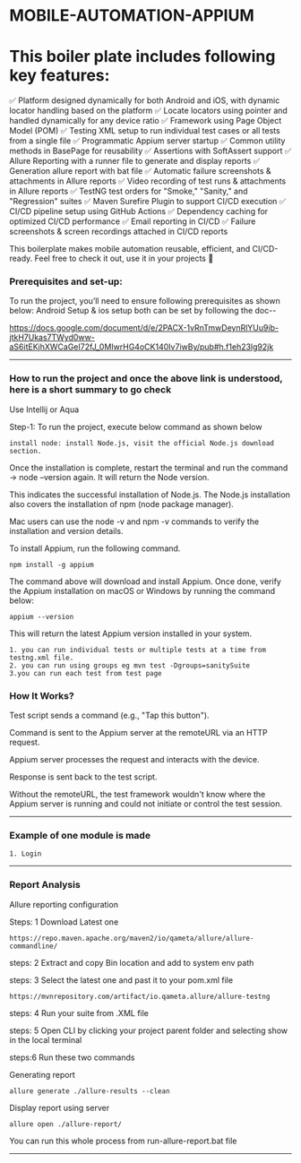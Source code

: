 # MOBILE-AUTOMATION-APPIUM

# This boiler plate includes following key features:

✅ Platform designed dynamically for both Android and iOS, with dynamic locator handling based on the platform
✅ Locate locators using pointer and handled dynamically for any device ratio
✅ Framework using Page Object Model (POM)
✅ Testing XML setup to run individual test cases or all tests from a single file
✅ Programmatic Appium server startup
✅ Common utility methods in BasePage for reusability
✅ Assertions with SoftAssert support
✅ Allure Reporting with a runner file to generate and display reports
✅ Generation allure report with bat file
✅ Automatic failure screenshots & attachments in Allure reports
✅ Video recording of test runs & attachments in Allure reports
✅ TestNG test orders for "Smoke," "Sanity," and "Regression" suites
✅ Maven Surefire Plugin to support CI/CD execution
✅ CI/CD pipeline setup using GitHub Actions
✅ Dependency caching for optimized CI/CD performance
✅ Email reporting in CI/CD
✅ Failure screenshots & screen recordings attached in CI/CD reports

This boilerplate makes mobile automation reusable, efficient, and CI/CD-ready. Feel free to check it out, use it in your projects 🚀


### Prerequisites and set-up:
To run the project, you’ll need to ensure following prerequisites as shown below:
Android Setup & ios setup both can be set by following the doc--

https://docs.google.com/document/d/e/2PACX-1vRnTmwDeynRlYUu9ib-jtkH7Ukas7TWyd0ww-aS6itEKjhXWCaGeI72fJ_0MIwrHG4oCK140Iv7iwBy/pub#h.f1eh23lg92jk

---

### How to run the project and once the above link is understood, here is a short summary to go check

Use Intellij or Aqua 

Step-1: To run the project, execute below command as shown below

    install node: install Node.js, visit the official Node.js download section.

Once the installation is complete, restart the terminal and run the command -> node –version again. It will return the Node version.

This indicates the successful installation of Node.js. The Node.js installation also covers the installation of npm (node package manager).

Mac users can use the node -v and npm -v commands to verify the installation and version details.

To install Appium, run the following command.

    npm install -g appium

The command above will download and install Appium. Once done, verify the Appium installation on macOS or Windows by running the command below:

    appium --version

This will return the latest Appium version installed in your system.


    1. you can run individual tests or multiple tests at a time from testng.xml file.
    2. you can run using groups eg mvn test -Dgroups=sanitySuite
    3.you can run each test from test page

### How It Works?
Test script sends a command (e.g., "Tap this button").

Command is sent to the Appium server at the remoteURL via an HTTP request.

Appium server processes the request and interacts with the device.

Response is sent back to the test script.

Without the remoteURL, the test framework wouldn't know where the Appium server is running and could not initiate or control the test session.

---

### Example of one module is made
    1. Login


---
### Report Analysis
Allure reporting configuration

Steps: 1
Download Latest one

    https://repo.maven.apache.org/maven2/io/qameta/allure/allure-commandline/

steps: 2
Extract and copy Bin location and add to system env path

steps: 3
Select the latest one and past it to your pom.xml file

    https://mvnrepository.com/artifact/io.qameta.allure/allure-testng

steps: 4
Run your suite from .XML file

steps: 5
Open CLI by clicking your project parent folder and selecting show in the local terminal

steps:6
Run these two commands

Generating report

    allure generate ./allure-results --clean

Display report using server

    allure open ./allure-report/

You can run this whole process from run-allure-report.bat file


---
